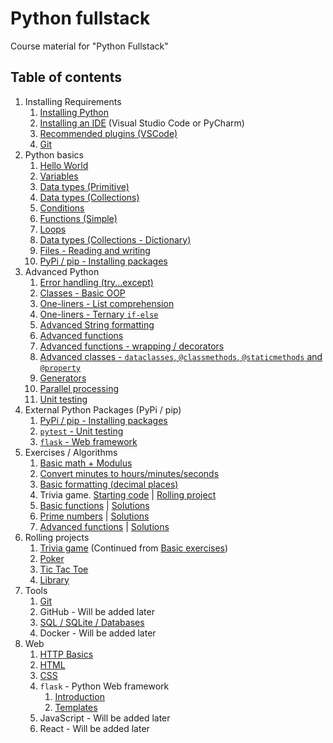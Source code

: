 # Python fullstack

Course material for "Python Fullstack"

## Table of contents

1. Installing Requirements
    1. [Installing Python](./01-introduction/install.md)
    2. [Installing an IDE](./01-introduction/ide.md) (Visual Studio Code or PyCharm)
    3. [Recommended plugins (VSCode)](./01-introduction/plugins.md)
    4. [Git](./01-introduction/git.md)
2. Python basics
    1. [Hello World](./01-introduction/hello.md)
    2. [Variables](./01-introduction/variables.md)
    3. [Data types (Primitive)](./01-introduction/types-primitive.md)
    4. [Data types (Collections)](./01-introduction/types-collections.md)
    5. [Conditions](./01-introduction/conditions.md)
    6. [Functions (Simple)](./01-introduction/functions-simple.md)
    7. [Loops](./01-introduction/loops.md)
    8. [Data types (Collections - Dictionary)](./01-introduction/types-dict.md)
    9. [Files - Reading and writing](./01-introduction/files.md)
    10. [PyPi / pip - Installing packages](./01-introduction/pip.md)
3. Advanced Python
    1. [Error handling (try...except)](./03-advanced/error-handling.md)
    2. [Classes - Basic OOP](./03-advanced/classes-01.md)
    3. [One-liners - List comprehension](./03-advanced/one-liners.md)
    4. [One-liners - Ternary `if-else`](./03-advanced/one-liners.md)
    5. [Advanced String formatting](./03-advanced/string-formatting.md)
    6. [Advanced functions](./03-advanced/functions-advanced.md)
    7. [Advanced functions - wrapping / decorators](./03-advanced/functions-decorators.md)
    8. [Advanced classes - `dataclasses`, `@classmethods`, `@staticmethods` and `@property`](./03-advanced/classes-02.md)
    9. [Generators](./03-advanced/generators.md)
    10. [Parallel processing](./03-advanced/parallel-processing.md)
    11. [Unit testing](./04-external/pytest.md)
4. External Python Packages (PyPi / pip)
    1. [PyPi / pip - Installing packages](./01-introduction/pip.md)
    2. [`pytest` - Unit testing](./04-external/pytest.md)
    3. [`flask` - Web framework](./04-external/flask.md)
5. Exercises / Algorithms
    1. [Basic math + Modulus](./02-basic-exercises/a.py)
    2. [Convert minutes to hours/minutes/seconds](./02-basic-exercises/b.py)
    3. [Basic formatting (decimal places)](./02-basic-exercises/c.py)
    4. Trivia game. [Starting code](./02-basic-exercises/d_trivia_1.py) | [Rolling project](./projects/trivia.py)
    5. [Basic functions](./02-basic-exercises/e_functions_1.py) | [Solutions](./02-basic-exercises/e_functions_1_solution.py)
    6. [Prime numbers](./02-basic-exercises/f_primes.py) | [Solutions](./02-basic-exercises/f_primes_solution.py)
    7. [Advanced functions](./02-basic-exercises/g_functions_2.py) | [Solutions](./02-basic-exercises/g_functions_2_solution.py)
6. Rolling projects
    1. [Trivia game](./projects/trivia/main.py) (Continued from [Basic exercises](./02-basic-exercises/d_trivia_1.py))
    2. [Poker](./projects/poker/main.py)
    3. [Tic Tac Toe](./projects/tictactoe/main.py)
    4. [Library](./projects/library/README.md)
7. Tools
    1. [Git](./01-introduction/git.md)
    2. GitHub - Will be added later
    3. [SQL / SQLite / Databases](./04-external/sql.md)
    4. Docker - Will be added later
8. Web
    1. [HTTP Basics](./05-web/http.md)
    2. [HTML](./05-web/html.md)
    3. [CSS](./05-web/css.md)
    4. `flask` - Python Web framework
        1. [Introduction](./04-external/flask.md)
        2. [Templates](./04-external/flask-templates.md)
    4. JavaScript - Will be added later
    5. React - Will be added later
